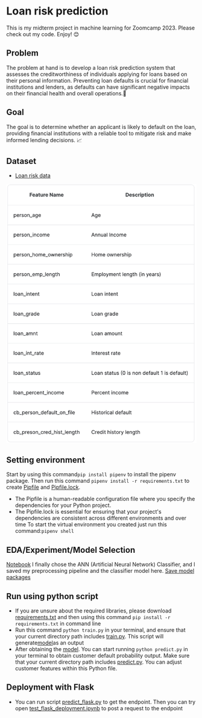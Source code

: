 # Loan risk prediction

This is my midterm project in machine learning for Zoomcamp 2023. Please check out my code. Enjoy! :blush:

## Problem
The problem at hand is to develop a loan risk prediction system that assesses the creditworthiness of individuals applying for loans based on their personal information. Preventing loan defaults is crucial for financial institutions and lenders, as defaults can have significant negative impacts on their financial health and overall operations.:money_with_wings:

## Goal
The goal is to determine whether an applicant is likely to default on the loan, providing financial institutions with a reliable tool to mitigate risk and make informed lending decisions. :chart_with_upwards_trend:

## Dataset
- [Loan risk data](https://www.kaggle.com/datasets/laotse/credit-risk-dataset/data)

<img src="images/datadict.png" />


## Setting environment
Start by using this command`pip install pipenv` to install the pipenv package. Then run this command `pipenv install -r requirements.txt` to create [Pipfile](Pipfile) and [Pipfile.lock](Pipfile.lock).
* The Pipfile is a human-readable configuration file where you specify the dependencies for your Python project.
* The Pipfile.lock is essential for ensuring that your project's dependencies are consistent across different environments and over time
To start the virtual environment you created just run this command:`pipenv shell`

## EDA/Experiment/Model Selection
[Notebook](Loan_risk_pred.ipynb)
I finally chose the ANN (Artificial Neural Network) Classifier, and I saved my preprocessing pipeline and the classifier model here. [Save model packages](model.bin)


## Run using python script
* If you are unsure about the required libraries, please download [requirements.txt](requirements.txt) and then using this command `pip install -r requirements.txt` in command line
* Run this command `python train.py` in your terminal, and ensure that your current directory path includes [train.py](train.py).  This script will generate[model](model.bin)as an output
* After obtaining the [model](model.bin). You can start running `python predict.py` in your terminal to obtain customer default probability output. Make sure that your current directory path includes [predict.py](predict.py). You can adjust customer features within this Python file.


## Deployment with Flask
* You can run script [predict_flask.py](predict_flask.py) to get the endpoint. Then you can try open [test_flask_deployment.ipynb](test_flask_deployment.ipynb) to post a request to the endpoint